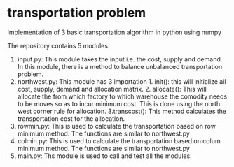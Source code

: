 # transportation problem
Implementation of 3 basic transportation algorithm in python using numpy

The repository contains 5 modules.
  1. input.py: This module takes the input i.e. the cost, supply and demand. In this module, there is a method to balance unbalanced transportation problem.
  2. northwest.py: This module has 3 importation
    1. init(): this will initialize all cost, supply, demand and allocation matrix.
    2. allocate(): This will allocate the from which factory to which warehouse the comodity needs to be moves so as to incur minimum cost. This is done using the north west corner rule for allocation.
    3.transcost(): This method calculates the transportation cost for the allocation.
  3. rowmin.py: This is used to calculate the transportation based on row minimum method. The functions are similar to northwest.py
  4. colmin.py: This is used to calculate the transportation based on colum minimum method. The functions are similar to northwest.py
  5. main.py: Ths module is used to call and test all the modules.
